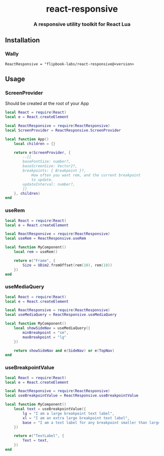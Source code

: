 <h1 align="center">react-responsive</h1>
<h3 align="center">A responsive utility toolkit for React Lua</h3>

## Installation

### Wally

```
ReactResponsive = "flipbook-labs/react-responsive@<version>
```

## Usage

### ScreenProvider

Should be created at the root of your App

```lua
local React = require(React)
local e = React.createElement

local ReactResponsive = require(ReactResponsive)
local ScreenProvider = ReactResponsive.ScreenProvider

local function App()
    local children = {}

    return e(ScreenProvider, {
        --[[
        baseFontSize: number?,
        baseScreenSize: Vector2?,
        breakpoints: { Breakpoint }?,
            How often you want rem, and the current breakpoint
            to update.
        updateInterval: number?,
        ]]
    }, children)
end
```

### useRem

```lua
local React = require(React)
local e = React.createElement

local ReactResponsive = require(ReactResponsive)
local useRem = ReactResponsive.useRem

local function MyComponent()
    local rem = useRem()

    return e("Frame", {
        Size = UDim2.fromOffset(rem(10), rem(10))
    })
end
```

### useMediaQuery

```lua
local React = require(React)
local e = React.createElement

local ReactResponsive = require(ReactResponsive)
local useMediaQuery = ReactResponsive.useMediaQuery

local function MyComponent()
    local showSideNav = useMediaQuery({
        minBreakpoint = "sm",
        maxBreakpoint = "lg"
    })

    return showSideNav and e(SideNav) or e(TopNav)
end
```

### useBreakpointValue

```lua
local React = require(React)
local e = React.createElement

local ReactResponsive = require(ReactResponsive)
local useBreakpointValue = ReactResponsive.useBreakpointValue

local function MyComponent()
    local text = useBreakpointValue({
        lg = "I am a large breakpoint text label",
        xl = "I am an extra large breakpoint text label",
        base = "I am a text label for any breakpoint smaller than large."
    })

    return e("TextLabel", {
        Text = text,
    })
end
```
